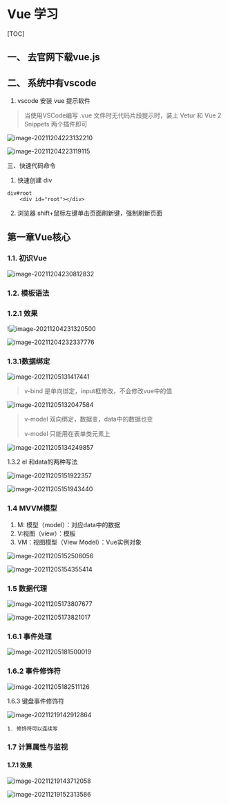 # Vue 学习

[TOC]

## 一、 去官网下载vue.js

## 二、 系统中有vscode



1. vscode 安装 vue 提示软件

> 当使用VSCode编写 .vue 文件时无代码片段提示时，装上 Vetur 和 Vue 2 Snippets 两个插件即可

![image-20211204223132210](README.assets/image-20211204223132210.png)

![image-20211204223119115](README.assets/image-20211204223119115.png)

三、快速代码命令

1. 快速创建 div

```vue
div#root
    <div id="root"></div>
```

2. 浏览器 shift+鼠标左键单击页面刷新键，强制刷新页面

## 第一章Vue核心

### 1.1. 初识Vue

![image-20211204230812832](README.assets/image-20211204230812832.png)

### 1.2. 模板语法

### 1.2.1 效果

!![image-20211204231320500](README.assets/image-20211204231320500.png)

![image-20211204232337776](README.assets/image-20211204232337776.png)

### 1.3.1数据绑定

![image-20211205131417441](README.assets/image-20211205131417441.png)

>  v-bind 是单向绑定，input框修改，不会修改vue中的值

![image-20211205132047584](README.assets/image-20211205132047584.png)

> v-model 双向绑定，数据变，data中的数据也变
>
> v-model 只能用在表单类元素上

![image-20211205134249857](README.assets/image-20211205134249857.png)

1.3.2 el 和data的两种写法

![image-20211205151922357](README.assets/image-20211205151922357.png)

![image-20211205151943440](README.assets/image-20211205151943440.png)

### 1.4 MVVM模型

1. M: 模型（model）：对应data中的数据
2. V:视图（view）：模板
3. VM：视图模型（View Model）：Vue实例对象

![image-20211205152506056](README.assets/image-20211205152506056.png)

![image-20211205154355414](README.assets/image-20211205154355414.png)

### 1.5 数据代理

![image-20211205173807677](README.assets/image-20211205173807677.png)

![image-20211205173821017](README.assets/image-20211205173821017.png)

### 1.6.1 事件处理

![image-20211205181500019](README.assets/image-20211205181500019.png)

### 1.6.2 事件修饰符

![image-20211205182511126](README.assets/image-20211205182511126.png)

1.6.3 键盘事件修饰符

![image-20211219142912864](README.assets/image-20211219142912864.png)

```text
1. 修饰符可以连续写
```

### 1.7 计算属性与监视

#### 1.7.1 效果

![image-20211219143712058](README.assets/image-20211219143712058.png)

 ![image-20211219152313586](README.assets/image-20211219152313586.png)

